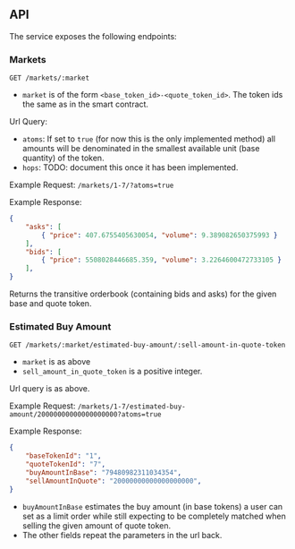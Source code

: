 ## API

The service exposes the following endpoints:

### Markets

`GET /markets/:market`

* `market` is of the form `<base_token_id>-<quote_token_id>`. The token ids the same as in the smart contract.

Url Query:
* `atoms`: If set to `true` (for now this is the only implemented method) all amounts will be denominated in the smallest available unit (base quantity) of the token.
* `hops`: TODO: document this once it has been implemented.

Example Request: `/markets/1-7/?atoms=true`

Example Response:

```json
{
    "asks": [
        { "price": 407.6755405630054, "volume": 9.389082650375993 }
    ],
    "bids": [
        { "price": 5508028446685.359, "volume": 3.2264600472733105 }
    ],
}
```

Returns the transitive orderbook (containing bids and asks) for the given base and quote token.

### Estimated Buy Amount

`GET /markets/:market/estimated-buy-amount/:sell-amount-in-quote-token`

* `market` is as above
* `sell_amount_in_quote_token` is a positive integer.

Url query is as above.

Example Request: `/markets/1-7/estimated-buy-amount/20000000000000000000?atoms=true`

Example Response:

```json
{
    "baseTokenId": "1",
    "quoteTokenId": "7",
    "buyAmountInBase": "79480982311034354",
    "sellAmountInQuote": "20000000000000000000",
}
```

* `buyAmountInBase` estimates the buy amount (in base tokens) a user can set as a limit order while still expecting to be completely matched when selling the given amount of quote token.
* The other fields repeat the parameters in the url back.
